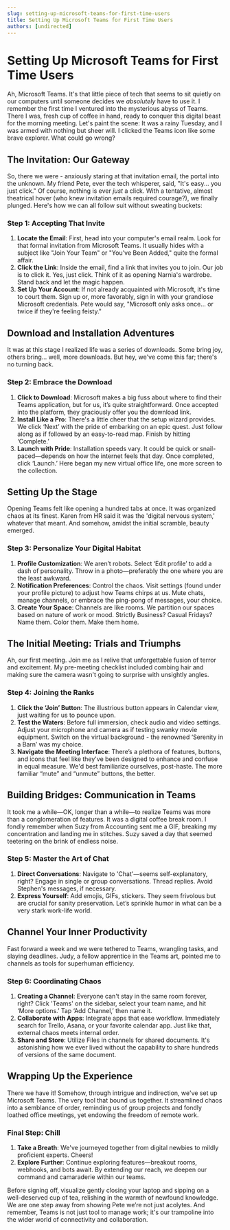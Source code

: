 ```yaml
---
slug: setting-up-microsoft-teams-for-first-time-users
title: Setting Up Microsoft Teams for First Time Users
authors: [undirected]
---
```



# Setting Up Microsoft Teams for First Time Users

Ah, Microsoft Teams. It's that little piece of tech that seems to sit quietly on our computers until someone decides we *absolutely* have to use it. I remember the first time I ventured into the mysterious abyss of Teams. There I was, fresh cup of coffee in hand, ready to conquer this digital beast for the morning meeting. Let's paint the scene: It was a rainy Tuesday, and I was armed with nothing but sheer will. I clicked the Teams icon like some brave explorer. What could go wrong?

## The Invitation: Our Gateway

So, there we were - anxiously staring at that invitation email, the portal into the unknown. My friend Pete, ever the tech whisperer, said, "It's easy... you just click." Of course, nothing is ever *just* a click. With a tentative, almost theatrical hover (who knew invitation emails required courage?), we finally plunged. Here's how we can all follow suit without sweating buckets:

### Step 1: Accepting That Invite

1. **Locate the Email**: First, head into your computer's email realm. Look for that formal invitation from Microsoft Teams. It usually hides with a subject like "Join Your Team" or "You've Been Added," quite the formal affair.
2. **Click the Link**: Inside the email, find a link that invites you to join. Our job is to click it. Yes, just click. Think of it as opening Narnia's wardrobe. Stand back and let the magic happen.
3. **Set Up Your Account**: If not already acquainted with Microsoft, it's time to court them. Sign up or, more favorably, sign in with your grandiose Microsoft credentials. Pete would say, "Microsoft only asks once... or twice if they're feeling feisty."

## Download and Installation Adventures

It was at this stage I realized life was a series of downloads. Some bring joy, others bring... well, more downloads. But hey, we've come this far; there's no turning back.

### Step 2: Embrace the Download

1. **Click to Download**: Microsoft makes a big fuss about where to find their Teams application, but for us, it’s quite straightforward. Once accepted into the platform, they graciously offer you the download link.
2. **Install Like a Pro**: There's a little cheer that the setup wizard provides. We click ‘Next’ with the pride of embarking on an epic quest. Just follow along as if followed by an easy-to-read map. Finish by hitting ‘Complete.’
3. **Launch with Pride**: Installation speeds vary. It could be quick or snail-paced—depends on how the internet feels that day. Once completed, click ‘Launch.’ Here began my new virtual office life, one more screen to the collection.

## Setting Up the Stage

Opening Teams felt like opening a hundred tabs at once. It was organized chaos at its finest. Karen from HR said it was the 'digital nervous system,' whatever that meant. And somehow, amidst the initial scramble, beauty emerged.

### Step 3: Personalize Your Digital Habitat

1. **Profile Customization**: We aren’t robots. Select ‘Edit profile’ to add a dash of personality. Throw in a photo—preferably the one where you are the least awkward.
2. **Notification Preferences**: Control the chaos. Visit settings (found under your profile picture) to adjust how Teams chirps at us. Mute chats, manage channels, or embrace the ping-pong of messages, your choice.
3. **Create Your Space**: Channels are like rooms. We partition our spaces based on nature of work or mood. Strictly Business? Casual Fridays? Name them. Color them. Make them home.

## The Initial Meeting: Trials and Triumphs

Ah, our first meeting. Join me as I relive that unforgettable fusion of terror and excitement. My pre-meeting checklist included combing hair and making sure the camera wasn't going to surprise with unsightly angles.

### Step 4: Joining the Ranks

1. **Click the ‘Join’ Button**: The illustrious button appears in Calendar view, just waiting for us to pounce upon.
2. **Test the Waters**: Before full immersion, check audio and video settings. Adjust your microphone and camera as if testing swanky movie equipment. Switch on the virtual background - the renowned ‘Serenity in a Barn’ was my choice.
3. **Navigate the Meeting Interface**: There’s a plethora of features, buttons, and icons that feel like they've been designed to enhance and confuse in equal measure. We'd best familiarize ourselves, post-haste. The more familiar “mute” and “unmute” buttons, the better.

## Building Bridges: Communication in Teams

It took me a while—OK, longer than a while—to realize Teams was more than a conglomeration of features. It was a digital coffee break room. I fondly remember when Suzy from Accounting sent me a GIF, breaking my concentration and landing me in stitches. Suzy saved a day that seemed teetering on the brink of endless noise.

### Step 5: Master the Art of Chat

1. **Direct Conversations**: Navigate to 'Chat'—seems self-explanatory, right? Engage in single or group conversations. Thread replies. Avoid Stephen's messages, if necessary.
2. **Express Yourself**: Add emojis, GIFs, stickers. They seem frivolous but are crucial for sanity preservation. Let’s sprinkle humor in what can be a very stark work-life world.

## Channel Your Inner Productivity

Fast forward a week and we were tethered to Teams, wrangling tasks, and slaying deadlines. Judy, a fellow apprentice in the Teams art, pointed me to channels as tools for superhuman efficiency.

### Step 6: Coordinating Chaos

1. **Creating a Channel**: Everyone can't stay in the same room forever, right? Click 'Teams' on the sidebar, select your team name, and hit ‘More options.’ Tap ‘Add Channel,’ then name it.
2. **Collaborate with Apps**: Integrate apps that ease workflow. Immediately search for Trello, Asana, or your favorite calendar app. Just like that, external chaos meets internal order.
3. **Share and Store**: Utilize Files in channels for shared documents. It's astonishing how we ever lived without the capability to share hundreds of versions of the same document.

## Wrapping Up the Experience

There we have it! Somehow, through intrigue and indirection, we've set up Microsoft Teams. The very tool that bound us together. It streamlined chaos into a semblance of order, reminding us of group projects and fondly loathed office meetings, yet endowing the freedom of remote work.

### Final Step: Chill

1. **Take a Breath**: We've journeyed together from digital newbies to mildly proficient experts. Cheers!
2. **Explore Further**: Continue exploring features—breakout rooms, webhooks, and bots await. By extending our reach, we deepen our command and camaraderie within our teams.

Before signing off, visualize gently closing your laptop and sipping on a well-deserved cup of tea, relishing in the warmth of newfound knowledge. We are one step away from showing Pete we’re not just acolytes. And remember, Teams is not just tool to manage work; it's our trampoline into the wider world of connectivity and collaboration.